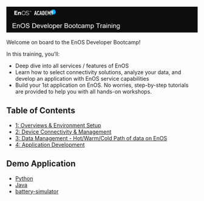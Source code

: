 ![Developer Bootcamp](media/Academy_Developer_Bootcamp.png)

Welcome on board to the EnOS Developer Bootcamp!

In this training, you’ll:

- Deep dive into all services / features of EnOS
- Learn how to select connectivity solutions, analyze your data, and develop an application with EnOS service capabilities
- Build your 1st application on EnOS. No worries, step-by-step tutorials are provided to help you with all hands-on workshops.


## Table of Contents

- [1: Overviews & Environment Setup](1_Overview)
- [2: Device Connectivity & Management](2_Device_Connectivity_Management/lab_tutorial)
- [3: Data Management - Hot/Warm/Cold Path of data on EnOS](3_Data_Management/lab_tutorial)
- [4: Application Development](5_Application_Development/)


## Demo Application

- [Python](Full_Demo_App/battery-app-python/)
- [Java](Full_Demo_App/battery-app-java/)
- [battery-simulator](Full_Demo_App/battery-simulator)



